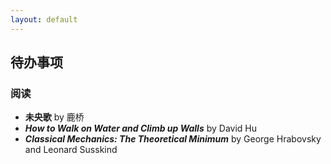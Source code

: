 ```yaml
---
layout: default
---
```

## 待办事项

### 阅读
* **未央歌** by 鹿桥
*  ***How to Walk on Water and Climb up Walls*** by David Hu
*  ***Classical Mechanics: The Theoretical Minimum*** by George Hrabovsky and Leonard Susskind